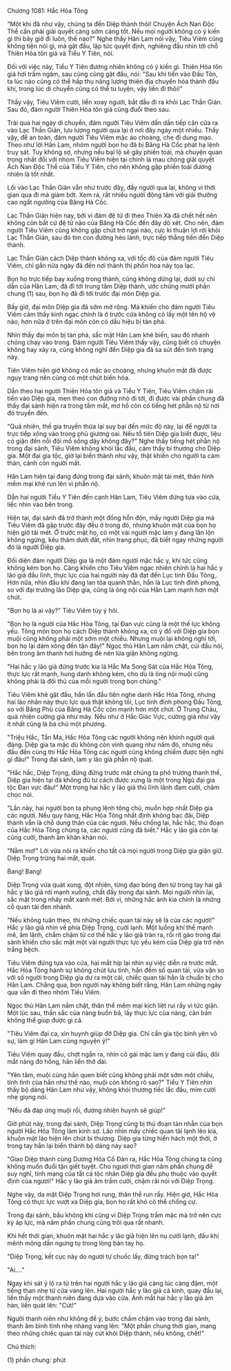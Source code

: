 




Chương 1081: Hắc Hỏa Tông


"Một khi đã như vậy, chúng ta đến Diệp thành thôi! Chuyện Ách Nan Độc Thể cần phải giải quyết càng sớm càng tốt. Nếu mọi người không có ý kiến gì thì bây giờ đi luôn, thế nào?" Nghe thấy Hân Lam nói vậy, Tiêu Viêm cũng không tiện nói gì, mà gật đầu, lập tức quyết định, nghiêng đầu nhìn tới chỗ Thiên Hỏa tôn giả và Tiểu Y Tiên, nói.

Đối với việc này, Tiểu Y Tiên đương nhiên không có ý kiến gì. Thiên Hỏa tôn giả hơi trầm ngâm, sau cùng cũng gật đầu, nói: "Sau khi tiến vào Đấu Tôn, ta lúc nào cũng có thể hấp thu năng lượng thiên địa chuyển hóa thành đấu khí, trong lúc di chuyển cũng có thể tu luyện, vậy liền đi thôi!"

Thấy vậy, Tiêu Viêm cười, liền xoay người, bắt đầu đi ra khỏi Lạc Thần Giản. Sau đó, đám người Thiên Hỏa tôn giả cũng đuổi theo sau.

Trải qua hai ngày di chuyển, đám người Tiêu Viêm dần dần tiếp cận cửa ra vào Lạc Thần Giản, lưu lượng người qua lại ở nơi đây ngày một nhiều. Thấy vậy, để an toàn, đám người Tiêu Viêm mặc áo choàng, che đi dung mạo. Theo như lời Hân Lam, nhóm người bọn họ đã bị Băng Hà Cốc phát hạ lệnh truy sát. Tuy không sợ, nhưng nếu bại lộ sẽ gây phiền toái, mà chuyện quan trọng nhất đối với nhóm Tiêu Viêm hiện tại chính là mau chóng giải quyết Ách Nan Độc Thể của Tiểu Y Tiên, cho nên không gặp phiền toái đương nhiên là tốt nhất.

Lối vào Lạc Thần Giản vẫn như trước đây, đầy người qua lại, không vì thời gian qua đi mà giảm bớt. Xem ra, rất nhiều người động tâm với giải thưởng cao ngất ngưởng của Băng Hà Cốc.

Lạc Thần Giản hiện nay, bởi vì đám đệ tử đi theo Thiên Xà đã chết hết nên không còn bất cứ đệ tử nào của Băng Hà Cốc đến đây dò xét. Cho nên, đám người Tiêu Viêm cũng không gặp chút trở ngại nào, cực kì thuận lợi rời khỏi Lạc Thần Giản, sau đó tìm con đường hẻo lánh, trực tiếp thẳng tiến đến Diệp thành.

Lạc Thần Giản cách Diệp thành không xa, với tốc độ của đám người Tiêu Viêm, chỉ gần nửa ngày đã đến nơi thành thị phồn hoa này tọa lạc.

Bọn họ trực tiếp bay xuống trong thành, cũng không dừng lại, dưới sự chỉ dẫn của Hân Lam, đã đi tới trung tâm Diệp thành, ước chừng mười phần chung (1) sau, bọn họ đã đi tới trước đại môn Diệp gia.

Bấy giờ, đại môn Diệp gia đã sớm mở rộng. Mà khiến cho đám người Tiêu Viêm cảm thấy kinh ngạc chính là ở trước cửa không có lấy một tên hộ vệ nào, hơn nữa ở trên đại môn còn có dấu hiệu bị tàn phá.

Nhìn thấy đại môn bị tàn phá, sắc mặt Hân Lam khẽ biến, sau đó nhanh chóng chạy vào trong. Đám người Tiêu Viêm thấy vậy, cũng biết có chuyện không hay xảy ra, cũng không nghĩ đến Diệp gia đã sa sút đến tình trạng này.

Tiên Viêm hiện giờ không có mặc áo choàng, nhưng khuôn mặt đã được ngụy trang nên cũng có một chút biến hóa.

Dẫn theo hai người Thiên Hỏa tôn giả và Tiểu Y Tiên, Tiêu Viêm chậm rãi tiến vào Diệp gia, men theo con đường nhỏ đi tới, đi được vài phần chung đã thấy đại sảnh hiện ra trong tầm mắt, mơ hồ còn có tiếng hét phẫn nộ từ nơi đó truyền đến.

"Quả nhiên, thế gia truyền thừa lại suy bại đến mức độ này, lại để người ta trực tiếp xông vào trong phủ giương oai. Nếu tổ tiên Diệp gia biết được, liệu có giận đến nỗi đội mồ sống dậy không đây?" Nghe thấy tiếng hét phẫn nộ trong đại sảnh, Tiêu Viêm không khỏi lắc đầu, cảm thấy bi thương cho Diệp gia. Một đại gia tộc, giờ lại biến thành như vậy, thật khiến cho người ta cảm thán, cảnh còn người mất.

Hân Lam hiện tại đang đứng trong đại sảnh, khuôn mặt tái mét, thân hình mềm mại khẽ run lên vì phẫn nộ.

Dẫn hai người Tiểu Y Tiên đến cạnh Hân Lam, Tiêu Viêm đứng tựa vào cửa, liếc nhìn vào bên trong.

Hiện tại, đại sảnh đã trở thành một đống hỗn độn, mấy người Diệp gia mà Tiêu Viêm đã gặp trước đây đều ở trong đó, nhưng khuôn mặt của bọn họ hiện giờ tái mét. Ở trước mặt họ, có một vài người mặc lam y đang lăn lộn không ngừng, kêu thảm dưới đất, nhìn trang phục, đã biết ngay những người đó là người Diệp gia.

Đối diện đám người Diệp gia là một đám người mặc hắc y, khí tức cũng không kém bọn họ. Càng khiến cho Tiêu Viêm ngạc nhiên chính là hai hắc y lão giả đầu lĩnh, thực lực của hai người này đã đạt đến Lục tinh Đấu Tông,. Hơn nữa, nhìn đấu khí đang lan tỏa quanh thân, hẳn là Lục tinh đỉnh phong, so với đại trưởng lão Diệp gia, cũng là ông nội của Hân Lam mạnh hơn một chút.

"Bọn họ là ai vậy?" Tiêu Viêm tùy ý hỏi.

"Bọn họ là người của Hắc Hỏa Tông, tại Đan vực cũng là một thế lực không yếu. Tông môn bọn họ cách Diệp thành không xa, có ý đồ với Diệp gia bọn muội cũng không phải một sớm một chiều. Nhưng muội lại không nghỉ tới, bọn họ lại dám xông đến tận đây!" Ngọc thủ Hân Lam nắm chặt, cúi đầu nói, bên trong âm thanh hơi hướng đè nén lửa giận không ngừng.

"Hai hắc y lão giả đứng trước kia là Hắc Ma Song Sát của Hắc Hỏa Tông, thực lực rất mạnh, hung danh không kém, cho dù là ông nội muội cũng không phải là đối thủ của mỗi người trong bọn chúng."

Tiêu Viêm khẽ gật đầu, hắn lần đầu tiên nghe danh Hắc Hỏa Tông, nhưng hai lão nhân này thực lực quả thật không tồi, Lục tinh đỉnh phong Đấu Tông, so với Băng Phù của Băng Hà Cốc còn mạnh hơn một chút. Ở Trung Châu, quả nhiên cường giả như mây. Nếu như ở Hắc Giác Vực, cường giả như vậy ít nhất cũng là bá chủ một phương.

"Triệu Hắc, Tần Ma, Hắc Hỏa Tông các người không nên khinh người quá đáng. Diệp gia ta mặc dù không còn vinh quang như năm đó, nhưng nếu đấu đến cùng thì Hắc Hỏa Tông các ngươi cũng không chiếm được tiện nghi gì đâu!" Trong đại sảnh, lam y lão giả phẫn nộ quát.

"Hắc hắc, Diệp Trọng, đừng đứng trước mặt chúng ta phô trương thanh thế, Diệp gia hiện tại đã không đủ tư cách được xưng là một trong Ngũ đại gia tộc Đan vực đâu!" Một trong hai hắc y lão giả thủ lĩnh lãnh đạm cười, châm chọc nói.

"Lần này, hai người bọn ta phụng lệnh tông chủ, muốn hợp nhất Diệp gia các ngươi. Nếu quy hàng, Hắc Hỏa Tông nhất định không bạc đãi, Diệp thành vẫn là chỗ dung thân của các ngươi. Nếu chống lại, hắc hắc, thủ đoạn của Hắc Hỏa Tông chúng ta, các ngươi cũng đã biết." Hắc y lão giả còn lại cũng cười, thanh âm khàn khàn nói.

"Nằm mơ!" Lời vừa nói ra khiến cho tất cả mọi người trong Diệp gia giận giữ. Diệp Trọng trừng hai mắt, quát.

Bang! Bang!

Diệp Trọng vừa quát xong, đột nhiên, từng đạo bóng đen từ trong tay hai gã hắc y lão giả rơi mạnh xuống, chất đầy trong đại sảnh. Mọi người nhìn lại, sắc mặt trong nháy mắt xanh mét. Bởi vì, những hắc ảnh kia chính là những cỗ quan tài đen nhánh.

"Nếu không tuân theo, thì những chiếc quan tài này sẽ là của các ngươi!" Hắc y lão giả nhìn về phía Diệp Trọng, cuời lạnh. Một luồng khí thế mạnh mẽ, âm lãnh, chầm chậm từ cơ thể hắc y lão giả tràn ra, rồi rít gào trong đại sảnh khiến cho sắc mặt một vài người thực lực yếu kém của Diệp gia trở nên trắng bệch.

Tiêu Viêm đứng tựa vào cửa, hai mắt híp lại nhìn sự việc diễn ra trước mắt. Hắc Hỏa Tông hành sự không chút lưu tình, hắn đếm số quan tài, vừa vặn so với số người trong Diệp gia dư ra một cái, chiếc quan tài hẳn là chuẩn bị cho Hân Lam. Chẳng qua, bọn người này không biết rằng, Hân Lam những ngày qua vẫn đi theo nhóm Tiêu Viêm.

Ngọc thủ Hân Lam nắm chặt, thân thể mềm mại kịch liệt rui rẩy vì tức giận. Một lúc sau, thần sắc của nàng buồn bã, lấy thực lực của nàng, căn bản không thể giúp được gì cả.

"Tiêu Viêm đại ca, xin huynh giúp đỡ Diệp gia. Chỉ cần gia tộc bình yên vô sự, làm gì Hân Lam cũng nguyện ý!"

Tiêu Viêm quay đầu, chợt ngẩn ra, nhìn cô gái mặc lam y đang cúi đầu, đôi mắt nàng đỏ hồng, hắn liền thở dài.

"Yên tâm, muội cùng hắn quen biết cũng không phải một sớm một chiều, tính tình của hắn như thế nào, muội còn không rõ sao?" Tiểu Y Tiên nhìn thấy bộ dáng Hân Lam như vậy, không khỏi thương tiếc lắc đầu, mỉm cười nhẹ giọng nói.

"Nếu đã đáp ứng muội rồi, đương nhiên huynh sẽ giúp!"

Giờ phút này, trong đại sảnh, Diệp Trọng cũng bị thủ đoạn tàn nhẫn của bọn người Hắc Hỏa Tông làm kinh sợ. Lão nhìn mấy chiếc quan tài lạnh lẽo kia, khuôn mặt lão hiện lên chút bi thương. Diệp gia từng hiển hách một thời, ở trong tay hắn lại biến thành bộ dáng này sao?

"Giao Diệp thành cùng Dương Hỏa Cổ Đàn ra, Hắc Hỏa Tông chúng ta cũng không muốn đuổi tận giết tuyệt. Cho ngươi thời gian năm phần chung để suy nghĩ, tính mạng của tất cả tộc nhân Diệp gia đều phụ thuộc vào quyết định của ngươi!" Hắc y lão giả âm trầm cười, chậm rãi nói với Diệp Trọng.

Nghe vậy, da mặt Diệp Trọng hơi rung, thân thể run rẩy. Hiện giờ, Hắc Hỏa Tông có thực lực vượt xa Diệp gia, bọn họ rất khó có thể chống cự.

Trong đại sảnh, bầu không khí cũng vì Diệp Trọng trầm mặc mà trở nên cực kỳ áp lực, mà năm phần chung cũng trôi qua rất nhanh.

Khi hết thời gian, khuôn mặt hai hắc y lão giả hiện lên nụ cười lạnh, đấu khí mênh mông dần ngưng tụ trong lòng bàn tay họ.

"Diệp Trọng, kết cục này do ngươi tự chuốc lấy, đừng trách bọn ta!"

"Ai…."

Ngay khi sát ý lộ ra từ trên hai người hắc y lão giả càng lúc càng đậm, một tiếng than nhẹ từ cửa vang lên. Hai người hắc y lão giả cả kinh, quay đầu lại, liền thấy một thanh niên đang dựa vào cửa. Ánh mắt hai hắc y lão giả âm hàn, liền quát lên: "Cút!"

Người thanh niên như không để ý, bước chầm chậm vào trong đại sảnh, thanh âm bình tĩnh nhẹ nhàng vang lên: "Một phần chung thời gian, mang theo những chiếc quan tài này cút khỏi Diệp thành, nếu không, chết!"

Chú thích:

(1) phần chung: phút




